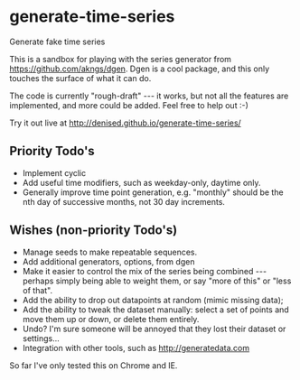 # generate-time-series

Generate fake time series

This is a sandbox for playing with the series generator from https://github.com/akngs/dgen.  Dgen is a cool package, and this only touches the surface of what it can do.

The code is currently "rough-draft" --- it works, but not all the features are implemented, and more could be added.  Feel free to help out :-)

Try it out live at http://denised.github.io/generate-time-series/

##  Priority Todo's

* Implement cyclic
* Add useful time modifiers, such as weekday-only, daytime only.
* Generally improve time point generation, e.g. "monthly" should be the nth day of successive months, not 30 day increments.

## Wishes (non-priority Todo's)

* Manage seeds to make repeatable sequences.
* Add additional generators, options, from dgen
* Make it easier to control the mix of the series being combined --- perhaps simply being able to weight them, or say "more of this" or "less of that".
* Add the ability to drop out datapoints at random (mimic missing data);
* Add the ability to tweak the dataset manually: select a set of points and move them up or down, or delete them entirely.
* Undo?  I'm sure someone will be annoyed that they lost their dataset or settings...
* Integration with other tools, such as http://generatedata.com

So far I've only tested this on Chrome and IE.

